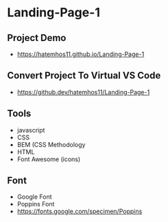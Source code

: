 # Landing-Page-1


## Project Demo
- https://hatemhos11.github.io/Landing-Page-1

## Convert Project To Virtual VS Code
- https://github.dev/hatemhos11/Landing-Page-1


## Tools
- javascript
- CSS
- BEM (CSS Methodology
- HTML
- Font Awesome (icons)

## Font
- Google Font 
- Poppins Font 
- https://fonts.google.com/specimen/Poppins

